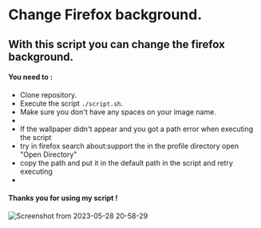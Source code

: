 # Change Firefox background.
## With this script you can change the firefox background.

#### You need to :

* Clone repository.
* Execute the script `./script.sh`.
* Make sure you don't have any spaces on your image name.
* 
* If the wallpaper didn't appear and you got a path error when executing the script
* try in firefox search about:support the in the profile directory open "Open Directory"
* copy the path and put it in the default path in the script and retry executing 
*
#### Thanks you for using my script !
![Screenshot from 2023-05-28 20-58-29](https://github.com/AsteroidusTv/Firefox-background/assets/113026499/0cee4735-bad8-4b8e-888e-998af83814e5)
